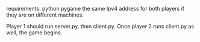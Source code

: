 requirements:
python
pygame
the same Ipv4 address for both players if they are on different machines.

Player 1 should run server.py, then client.py.
Once player 2 runs client.py as well, the game begins.
